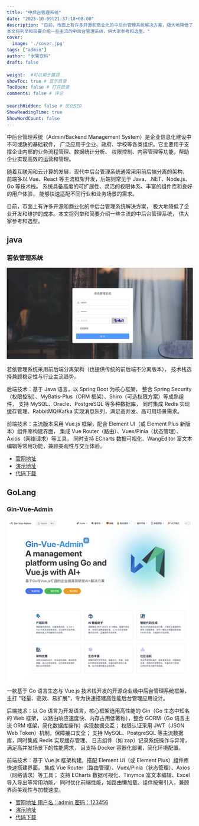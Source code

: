 ```yaml
---
title: "中后台管理系统"
date: "2025-10-09t21:37:18+08:00"
description: "目前，市面上有许多开源和商业化的中后台管理系统解决方案，极大地降低了企业开发和维护的成本。
本文将列举和简要介绍一些主流的中后台管理系统，供大家参考和选型。"
cover:
  image: './cover.jpg'
tags: ["admin"]
author: "水果饮料"
draft: false

weight:  #可以用于置顶
showToc: true # 显示目录
TocOpen: false # 打开目录
comments: false # 评论

searchHidden: false # 优化SEO
ShowReadingTime: true
ShowWordCount: false
---
```


中后台管理系统（Admin/Backend Management System）是企业信息化建设中不可或缺的基础软件，
广泛应用于企业、政府、学校等各类组织。它主要用于支撑企业内部的业务流程管理、数据统计分析、
权限控制、内容管理等功能，帮助企业实现高效的运营和管理。

随着互联网和云计算的发展，现代中后台管理系统通常采用前后端分离的架构，
前端多以 Vue、React 等主流框架开发，后端则常见于 Java、.NET、Node.js、Go 等技术栈。
系统具备高度的可扩展性、灵活的权限体系、丰富的组件库和良好的用户体验，
能够快速适配不同行业和业务场景的需求。

目前，市面上有许多开源和商业化的中后台管理系统解决方案，
极大地降低了企业开发和维护的成本。本文将列举和简要介绍一些主流的中后台管理系统，
供大家参考和选型。

## java

### 若依管理系统

![若依](./ruoyi.jpg)

若依管理系统采用前后端分离架构（也提供传统的前后端不分离版本），
技术栈选择兼顾稳定性与行业主流趋势。

后端技术：基于 Java 语言，以 Spring Boot 为核心框架，
整合 Spring Security（权限控制）、MyBatis-Plus（ORM 框架）、Shiro（可选权限方案）等成熟组件，
支持 MySQL、Oracle、PostgreSQL 等多种数据库，
同时集成 Redis 实现缓存管理、RabbitMQ/Kafka 实现消息队列，满足高并发、高可用场景需求。​

前端技术：主流版本采用 Vue.js 框架，配合 Element UI（或 Element Plus 新版本）组件库构建界面，
集成 Vue Router（路由）、Vuex/Pinia（状态管理）、Axios（网络请求）等工具，
同时支持 ECharts 数据可视化、WangEditor 富文本编辑等常用功能，兼顾美观性与交互体验。

- <a href="https://ruoyi.vip" alt="官网地址" target="_blank">官网地址</a>
- <a href="http://demo.ruoyi.vip" alt="演示地址" target="_blank">演示地址</a>
- <a href="https://gitee.com/y_project/RuoYi" alt="代码下载" target="_blank">代码下载</a>

## GoLang

### Gin-Vue-Admin

![GVA](./gin-vue-admin.png)

一款基于 Go 语言生态与 Vue.js 技术栈开发的开源企业级中后台管理系统框架，
主打 "轻量、高效、易扩展"，专为快速搭建高性能后台管理应用设计。

后端技术：以 Go 语言为开发语言，核心框架选用高性能的 Gin（Go 生态中知名的 Web 框架，
以路由响应速度快、内存占用低著称），整合 GORM（Go 语言主流 ORM 框架，简化数据库操作）实现数据交互；
权限认证采用 JWT（JSON Web Token）机制，保障接口安全；
支持 MySQL、PostgreSQL 等主流数据库，同时集成 Redis 实现缓存管理、
日志组件（如 zap）记录系统操作与异常，满足高并发场景下的性能需求，
且支持 Docker 容器化部署，简化环境配置。​

前端技术：基于 Vue.js 框架构建，搭配 Element UI（或 Element Plus）组件库快速搭建界面，
集成 Vue Router（路由管理）、Vuex/Pinia（状态管理）、Axios（网络请求）等工具；
支持 ECharts 数据可视化、Tinymce 富文本编辑、Excel 导入导出等常用功能，
同时优化前端性能，如路由懒加载、组件按需引入，兼顾界面美观性与加载速度。

- <a href="https://www.gin-vue-admin.com" alt="官网地址" target="_blank">官网地址 用户名：admin 密码：123456</a>
- <a href="http://demo.gin-vue-admin.com" alt="演示地址" target="_blank">演示地址</a>
- <a href="https://github.com/flipped-aurora/gin-vue-admin" alt="代码下载" target="_blank">代码下载</a>
